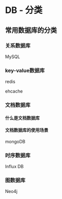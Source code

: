 # DB - 分类

## 常用数据库的分类

### 关系数据库

MySQL

### key-value数据库

redis

ehcache

### 文档数据库

#### 什么是文档数据库



#### 文档数据库的使用场景

mongoDB

### 时序数据库

Influx DB

### 图数据库

Neo4j







